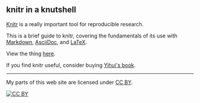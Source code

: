 ## knitr in a knutshell

[Knitr](http://yihui.name/knitr/) is a really important tool for
reproducible research.

This is a brief guide to knitr, covering the fundamentals of
its use with
[Markdown](http://daringfireball.net/projects/markdown/),
[AsciiDoc](http://www.methods.co.nz/asciidoc/), and
[LaTeX](http://www.latex-project.org).

View the thing [here](http://kbroman.org/knitr_knutshell).

If you find knitr useful, consider buying
[Yihui's book](https://www.amazon.com/gp/product/1498716962?ie=UTF8&tag=7210-20).


---

My parts of this web site are licensed under
[CC BY](http://creativecommons.org/licenses/by/3.0/).

[![CC BY](http://i.creativecommons.org/l/by/3.0/88x31.png)](http://creativecommons.org/licenses/by/3.0/)

